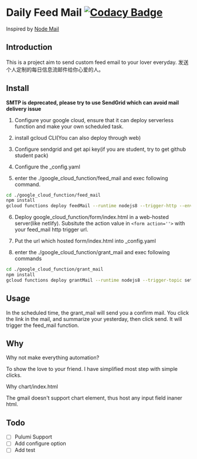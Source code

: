 # Daily Feed Mail [![Codacy Badge](https://api.codacy.com/project/badge/Grade/e1f4014a50a14f979d8eefc1debee2e7)](https://app.codacy.com/app/luyiping1011/daily-feed?utm_source=github.com&utm_medium=referral&utm_content=glazec/daily-feed&utm_campaign=Badge_Grade_Dashboard)

Inspired by [Node Mail](https://github.com/Vincedream/NodeMail)

## Introduction

This is a project aim to send custom feed email to your lover everyday.
发送个人定制的每日信息流邮件给你心爱的人。

## Install

**SMTP is deprecated, please try to use SendGrid which can avoid mail delivery issue**

1. Configure your google cloud, ensure that it can deploy serverless function and make your own scheduled task.

2) install gcloud CLI(You can also deploy through web)

3. Configure sendgrid and get api key(if you are student, try to get github student pack)

4) Configure the \_config.yaml

5. enter the ./google_cloud_function/feed_mail and exec following command.

```bash
cd ./google_cloud_function/feed_mail
npm install
gcloud functions deploy feedMail --runtime nodejs8 --trigger-http --env-vars-file ../../_config.yaml

```

6. Deploy google_cloud_function/form/index.html in a web-hosted server(like netlify). Subsitute the action value in `<form action=''>` with your feed_mail http trigger url.

7) Put the url which hosted form/index.html into \_config.yaml

8. enter the ./google_cloud_function/grant_mail and exec following commands

```bash
cd ./google_cloud_function/grant_mail
npm install
gcloud functions deploy grantMail --runtime nodejs8 --trigger-topic set_your_own_trigger_topic_for_scheduled_task_purpose --env-vars-file ../../_config.yaml
```

## Usage

In the scheduled time, the grant_mail will send you a confirm mail. You click the link in the mail, and summarize your yesterday, then click send. It will trigger the feed_mail function.

## Why

Why not make everything automation?

To show the love to your friend. I have simplified most step with simple clicks.

Why chart/index.html

The gmail doesn't support chart element, thus host any input field inaner html.

## Todo

- [ ] Pulumi Support
- [ ] Add configure option
- [ ] Add test
